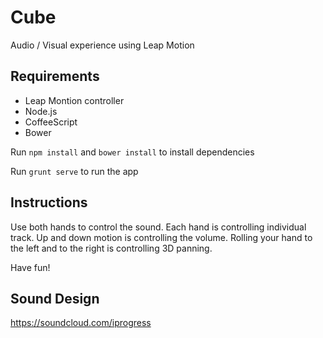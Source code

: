 # Cube
Audio / Visual experience using Leap Motion

## Requirements

- Leap Montion controller
- Node.js
- CoffeeScript
- Bower

Run ```npm install``` and ```bower install``` to install dependencies

Run ```grunt serve``` to run the app

## Instructions

Use both hands to control the sound. Each hand is controlling individual track. Up and down motion is controlling the volume. Rolling your hand to the left and to the right is controlling 3D panning.

Have fun!

## Sound Design

https://soundcloud.com/iprogress
